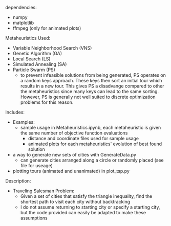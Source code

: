 dependencies:
- numpy
- matplotlib
- ffmpeg (only for animated plots)

Metaheuristics Used:
- Variable Neighborhood Search (VNS)
- Genetic Algorithm (GA)
- Local Search (LS)
- Simulated Annealing (SA)
- Particle Swarm (PS)
  - to prevent infeasible solutions from being generated, PS operates on a random keys approach. These keys then sort an initial tour which results in a new tour. This gives PS a disadvange compared to other the metaheuristics since many keys can lead to the same sorting. However, PS is generally not well suited to discrete optimization problems for this reason.

Includes:
- Examples:
  - sample usage in Metaheuristics.ipynb, each metaheuristic is given the same number of objective function evaluations
    - distance and coordinate files used for sample usage
    - animated plots for each metaheuristics' evolution of best found solution
- a way to generate new sets of cities with GenerateData.py
  - can generate cities arranged along a circle or randomly placed (see file for useage)
- plotting tours (animated and unanimated) in plot_tsp.py

Description:
- Traveling Salesman Problem: 
  - Given a set of cities that satisfy the triangle inequality, find the shortest path to visit each city without backtracking
  - I do not assume returning to starting city or specify a starting city, but the code provided can easily be adapted to make these assumptions
